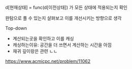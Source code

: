 d[현재상태] = func(d[이전상태]) 가 모든 상태에 적용되는지 확인

완탐으로 풀 수 있는지 살펴보고 이를 개선시키는 방향으로 생각

Top-down
* 계산되는곳을 확인하고 이를 캐싱
* 캐싱하는이유: 공간을 더 쓰면서 계산하는 시간을 아낌 
* 재귀 깊이랑은 관련 ㄴㄴ

https://www.acmicpc.net/problem/11062
